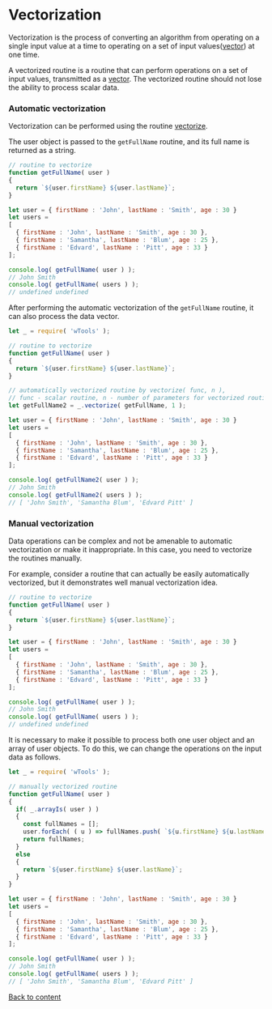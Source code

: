 # Vectorization

Vectorization is the process of converting an algorithm from operating on a single input value at a time
to operating on a set of input values([vector](./Vector.md)) at one time.

A vectorized routine is a routine that can perform operations on a set of input values,
transmitted as a [vector](./Vector.md). The vectorized routine should not lose the ability to process
scalar data.

### Automatic vectorization

Vectorization can be performed using the routine [vectorize](../tutorial/Vectorize.md).

The user object is passed to the `getFullName` routine, and its full name is returned as a string.
```js
// routine to vectorize
function getFullName( user )
{
  return `${user.firstName} ${user.lastName}`;
}

let user = { firstName : 'John', lastName : 'Smith', age : 30 }
let users =
[
  { firstName : 'John', lastName : 'Smith', age : 30 },
  { firstName : 'Samantha', lastName : 'Blum', age : 25 },
  { firstName : 'Edvard', lastName : 'Pitt', age : 33 }
];

console.log( getFullName( user ) );
// John Smith
console.log( getFullName( users ) );
// undefined undefined
```
After performing the automatic vectorization of the `getFullName` routine, it can also process the data vector.
```js
let _ = require( 'wTools' );

// routine to vectorize
function getFullName( user )
{
  return `${user.firstName} ${user.lastName}`;
}

// automatically vectorized routine by vectorize( func, n ),
// func - scalar routine, n - number of parameters for vectorized routine
let getFullName2 = _.vectorize( getFullName, 1 );

let user = { firstName : 'John', lastName : 'Smith', age : 30 }
let users =
[
  { firstName : 'John', lastName : 'Smith', age : 30 },
  { firstName : 'Samantha', lastName : 'Blum', age : 25 },
  { firstName : 'Edvard', lastName : 'Pitt', age : 33 }
];

console.log( getFullName2( user ) );
// John Smith
console.log( getFullName2( users ) );
// [ 'John Smith', 'Samantha Blum', 'Edvard Pitt' ]
```  

### Manual vectorization

Data operations can be complex and not be amenable to automatic vectorization or make it inappropriate.
In this case, you need to vectorize the routines manually.

For example, consider a routine that can actually be easily automatically vectorized, but it demonstrates well
manual vectorization idea.
```js
// routine to vectorize
function getFullName( user )
{
  return `${user.firstName} ${user.lastName}`;
}

let user = { firstName : 'John', lastName : 'Smith', age : 30 }
let users =
[
  { firstName : 'John', lastName : 'Smith', age : 30 },
  { firstName : 'Samantha', lastName : 'Blum', age : 25 },
  { firstName : 'Edvard', lastName : 'Pitt', age : 33 }
];

console.log( getFullName( user ) );
// John Smith
console.log( getFullName( users ) );
// undefined undefined

```
It is necessary to make it possible to process both one user object and an array of user objects.
To do this, we can change the operations on the input data as follows.
```js
let _ = require( 'wTools' );

// manually vectorized routine
function getFullName( user )
{
  if( _.arrayIs( user ) )
  {
    const fullNames = [];
    user.forEach( ( u ) => fullNames.push( `${u.firstName} ${u.lastName}` ) )
    return fullNames;
  }
  else
  {
    return `${user.firstName} ${user.lastName}`;
  }
}

let user = { firstName : 'John', lastName : 'Smith', age : 30 }
let users =
[
  { firstName : 'John', lastName : 'Smith', age : 30 },
  { firstName : 'Samantha', lastName : 'Blum', age : 25 },
  { firstName : 'Edvard', lastName : 'Pitt', age : 33 }
];

console.log( getFullName( user ) );
// John Smith
console.log( getFullName( users ) );
// [ 'John Smith', 'Samantha Blum', 'Edvard Pitt' ]
```

[Back to content](../README.md#Concepts)
